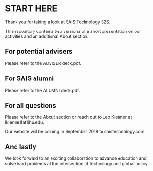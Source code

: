 # START HERE

Thank you for taking a look at SAIS.Technology S2S.

This repository contains two versions of a short presentation on our activities and an additional About section. 

## For potential advisers

Please refer to the ADVISER deck.pdf.

## For SAIS alumni

Please refer to the ALUMNI deck.pdf.

## For all questions

Please refer to the About section or reach out to Leo Klenner at lklenne1[at]jhu.edu.

Our website will be coming in September 2018 to saistechnology.com.

## And lastly
We look forward to an exciting collaboration to advance education and solve hard problems at the intersection of technology and global policy.
